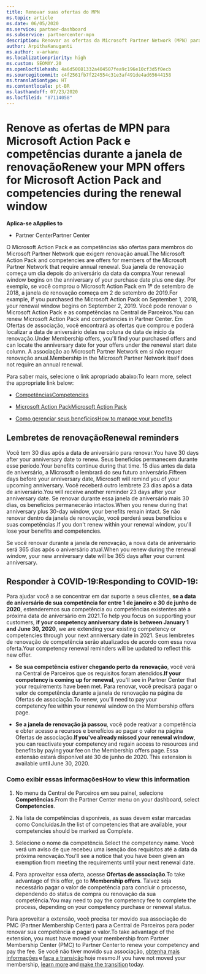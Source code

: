 ```yaml
---
title: Renovar suas ofertas do MPN
ms.topic: article
ms.date: 06/05/2020
ms.service: partner-dashboard
ms.subservice: partnercenter-mpn
description: Renovar as ofertas da Microsoft Partner Network (MPN) para Microsoft Action Pack e competências - a janela de renovação começa no aniversário da data da compra mais um dia.
author: ArpithaKanuganti
ms.author: v-arkanu
ms.localizationpriority: high
ms.custom: SEOMAY.20
ms.openlocfilehash: 4a6d50081332a404507fea9c196e10cf3d5f0ecb
ms.sourcegitcommit: c4f2561fb7f224554c31e3af491de4ad65644158
ms.translationtype: HT
ms.contentlocale: pt-BR
ms.lasthandoff: 07/23/2020
ms.locfileid: "87114058"
---
```

# <a name="renew-your-mpn-offers-for-microsoft-action-pack-and-competencies-during-the-renewal-window"></a><span data-ttu-id="51850-103">Renove as ofertas de MPN para Microsoft Action Pack e competências durante a janela de renovação</span><span class="sxs-lookup"><span data-stu-id="51850-103">Renew your MPN offers for Microsoft Action Pack and competencies during the renewal window</span></span>

<span data-ttu-id="51850-104">**Aplica-se a**</span><span class="sxs-lookup"><span data-stu-id="51850-104">**Applies to**</span></span>

- <span data-ttu-id="51850-105">Partner Center</span><span class="sxs-lookup"><span data-stu-id="51850-105">Partner Center</span></span>

<span data-ttu-id="51850-106">O Microsoft Action Pack e as competências são ofertas para membros do Microsoft Partner Network que exigem renovação anual.</span><span class="sxs-lookup"><span data-stu-id="51850-106">The Microsoft Action Pack and competencies are offers for members of the Microsoft Partner Network that require annual renewal.</span></span> <span data-ttu-id="51850-107">Sua janela de renovação começa um dia depois do aniversário da data da compra.</span><span class="sxs-lookup"><span data-stu-id="51850-107">Your renewal window begins on the anniversary of your purchase date plus one day.</span></span> <span data-ttu-id="51850-108">Por exemplo, se você comprou o Microsoft Action Pack em 1º de setembro de 2018, a janela de renovação começa em 2 de setembro de 2019.</span><span class="sxs-lookup"><span data-stu-id="51850-108">For example, if you purchased the Microsoft Action Pack on September 1, 2018, your renewal window begins on September 2, 2019.</span></span> <span data-ttu-id="51850-109">Você pode renovar o Microsoft Action Pack e as competências na Central de Parceiros.</span><span class="sxs-lookup"><span data-stu-id="51850-109">You can renew Microsoft Action Pack and competencies in Partner Center.</span></span> <span data-ttu-id="51850-110">Em Ofertas de associação, você encontrará as ofertas que comprou e poderá localizar a data de aniversário delas na coluna de data de início da renovação.</span><span class="sxs-lookup"><span data-stu-id="51850-110">Under Membership offers, you'll find your purchased offers and can locate the anniversary date for your offers under the renewal start date column.</span></span> <span data-ttu-id="51850-111">A associação ao Microsoft Partner Network em si não requer renovação anual.</span><span class="sxs-lookup"><span data-stu-id="51850-111">Membership in the Microsoft Partner Network itself does not require an annual renewal.</span></span> 

<span data-ttu-id="51850-112">Para saber mais, selecione o link apropriado abaixo:</span><span class="sxs-lookup"><span data-stu-id="51850-112">To learn more, select the appropriate link below:</span></span> 

- [<span data-ttu-id="51850-113">Competências</span><span class="sxs-lookup"><span data-stu-id="51850-113">Competencies</span></span>](learn-about-competencies.md)

- [<span data-ttu-id="51850-114">Microsoft Action Pack</span><span class="sxs-lookup"><span data-stu-id="51850-114">Microsoft Action Pack</span></span>](mpn-get-action-pack.md)

- [<span data-ttu-id="51850-115">Como gerenciar seus benefícios</span><span class="sxs-lookup"><span data-stu-id="51850-115">How to manage your benefits</span></span>](manage-your-partner-network-benefits.md)

## <a name="renewal-reminders"></a><span data-ttu-id="51850-116">Lembretes de renovação</span><span class="sxs-lookup"><span data-stu-id="51850-116">Renewal reminders</span></span> 

<span data-ttu-id="51850-117">Você tem 30 dias após a data de aniversário para renovar.</span><span class="sxs-lookup"><span data-stu-id="51850-117">You have 30 days after your anniversary date to renew.</span></span> <span data-ttu-id="51850-118">Seus benefícios permanecem durante esse período.</span><span class="sxs-lookup"><span data-stu-id="51850-118">Your benefits continue during that time.</span></span> <span data-ttu-id="51850-119">15 dias antes da data de aniversário, a Microsoft o lembrará do seu futuro aniversário.</span><span class="sxs-lookup"><span data-stu-id="51850-119">Fifteen days before your anniversary date, Microsoft will remind you of your upcoming anniversary.</span></span> <span data-ttu-id="51850-120">Você receberá outro lembrete 23 dias após a data de aniversário.</span><span class="sxs-lookup"><span data-stu-id="51850-120">You will receive another reminder 23 days after your anniversary date.</span></span> <span data-ttu-id="51850-121">Se renovar durante essa janela de aniversário mais 30 dias, os benefícios permanecerão intactos.</span><span class="sxs-lookup"><span data-stu-id="51850-121">When you renew during that anniversary plus 30-day window, your benefits remain intact.</span></span> <span data-ttu-id="51850-122">Se não renovar dentro da janela de renovação, você perderá seus benefícios e suas competências.</span><span class="sxs-lookup"><span data-stu-id="51850-122">If you don't renew within your renewal window, you'll lose your benefits and competencies.</span></span>

<span data-ttu-id="51850-123">Se você renovar durante a janela de renovação, a nova data de aniversário será 365 dias após o aniversário atual.</span><span class="sxs-lookup"><span data-stu-id="51850-123">When you renew during the renewal window, your new anniversary date will be 365 days after your current anniversary.</span></span>

## <a name="responding-to-covid-19"></a><span data-ttu-id="51850-124">Responder à COVID-19:</span><span class="sxs-lookup"><span data-stu-id="51850-124">Responding to COVID-19:</span></span>

<span data-ttu-id="51850-125">Para ajudar você a se concentrar em dar suporte a seus clientes, **se a data de aniversário de sua competência for entre 1 de janeiro e 30 de junho de 2020**, estenderemos sua competência ou competências existentes até a próxima data de aniversário em 2021.</span><span class="sxs-lookup"><span data-stu-id="51850-125">To help you focus on supporting your customers, **if your competency anniversary date is between January 1 and June 30, 2020**, we are extending your existing competency or competencies through your next anniversary date in 2021.</span></span> <span data-ttu-id="51850-126">Seus lembretes de renovação de competência serão atualizados de acordo com essa nova oferta.</span><span class="sxs-lookup"><span data-stu-id="51850-126">Your competency renewal reminders will be updated to reflect this new offer.</span></span> 

- <span data-ttu-id="51850-127">**Se sua competência estiver chegando perto da renovação**, você verá na Central de Parceiros que os requisitos foram atendidos.</span><span class="sxs-lookup"><span data-stu-id="51850-127">**If your competency is coming up for renewal**, you'll see in Partner Center that your requirements have been met.</span></span> <span data-ttu-id="51850-128">Para renovar, você precisará pagar o valor de competência durante a janela de renovação na página de Ofertas de associação.</span><span class="sxs-lookup"><span data-stu-id="51850-128">To renew, you'll need to pay your competency fee within your renewal window on the Membership offers page.</span></span> 

- <span data-ttu-id="51850-129">**Se a janela de renovação já passou**, você pode reativar a competência e obter acesso a recursos e benefícios ao pagar o valor na página Ofertas de associação.</span><span class="sxs-lookup"><span data-stu-id="51850-129">**If you've already missed your renewal window**, you can reactivate your competency and regain access to resources and benefits by paying your fee on the Membership offers page.</span></span><span data-ttu-id="51850-130"> Essa extensão estará disponível até 30 de junho de 2020.</span><span class="sxs-lookup"><span data-stu-id="51850-130"> This extension is available until June 30, 2020.</span></span>   

### <a name="how-to-view-this-information"></a><span data-ttu-id="51850-131">Como exibir essas informações</span><span class="sxs-lookup"><span data-stu-id="51850-131">How to view this information</span></span>

1. <span data-ttu-id="51850-132">No menu da Central de Parceiros em seu painel, selecione **Competências**.</span><span class="sxs-lookup"><span data-stu-id="51850-132">From the Partner Center menu on your dashboard, select **Competencies**.</span></span>  

2. <span data-ttu-id="51850-133">Na lista de competências disponíveis, as suas devem estar marcadas como Concluídas.</span><span class="sxs-lookup"><span data-stu-id="51850-133">In the list of competencies that are available, your competencies should be marked as Complete.</span></span>  

3. <span data-ttu-id="51850-134">Selecione o nome da competência.</span><span class="sxs-lookup"><span data-stu-id="51850-134">Select the competency name.</span></span> <span data-ttu-id="51850-135">Você verá um aviso de que recebeu uma isenção dos requisitos até a data da próxima renovação.</span><span class="sxs-lookup"><span data-stu-id="51850-135">You'll see a notice that you have been given an exemption from meeting the requirements until your next renewal date.</span></span>   

4. <span data-ttu-id="51850-136">Para aproveitar essa oferta, acesse **Ofertas de associação**.</span><span class="sxs-lookup"><span data-stu-id="51850-136">To take advantage of this offer, go to **Membership offers**.</span></span> <span data-ttu-id="51850-137">Talvez seja necessário pagar o valor de competência para concluir o processo, dependendo do status de compra ou renovação da sua competência.</span><span class="sxs-lookup"><span data-stu-id="51850-137">You may need to pay the competency fee to complete the process, depending on your competency purchase or renewal status.</span></span> 

<span data-ttu-id="51850-138">Para aproveitar a extensão, você precisa ter movido sua associação do PMC (Partner Membership Center) para a Central de Parceiros para poder renovar sua competência e pagar o valor.</span><span class="sxs-lookup"><span data-stu-id="51850-138">To take advantage of the extension, you must have moved your membership from Partner Membership Center (PMC) to Partner Center to renew your competency and pay the fee.</span></span> <span data-ttu-id="51850-139">Se você não tiver movido sua associação, [obtenha mais informações](prepare-pmc-pc-migration.md) e [faça a transição](https://partners.microsoft.com/partnerprogram/Welcome.aspx) hoje mesmo.</span><span class="sxs-lookup"><span data-stu-id="51850-139">If you have not moved your membership, [learn more](prepare-pmc-pc-migration.md) and [make the transition](https://partners.microsoft.com/partnerprogram/Welcome.aspx) today.</span></span>  
